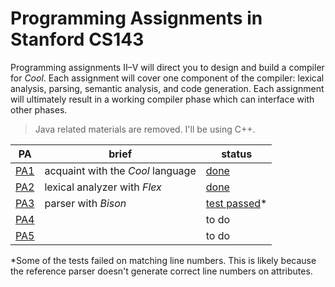 # Programming Assignments in Stanford CS143

Programming assignments II–V will direct you to design and build a compiler for *Cool*. Each assignment
will cover one component of the compiler: lexical analysis, parsing, semantic analysis, and code generation.
Each assignment will ultimately result in a working compiler phase which can interface with other phases.

> Java related materials are removed. I'll be using C++.

| PA  | brief  | status |
|-----|--------|--------|
| [PA1](handouts/PA1.pdf) | acquaint with the *Cool* language | [done](assignments/PA1/) |
| [PA2](handouts/PA2.pdf) | lexical analyzer with *Flex* | [done](assignments/PA2/) |
| [PA3](handouts/PA3.pdf) | parser with *Bison* | [test passed](assignments/PA3/)* |
| [PA4](handouts/PA4.pdf) |        | to do |
| [PA5](handouts/PA5.pdf) |        | to do |

*Some of the tests failed on matching line numbers. This is likely because the reference parser doesn't generate correct line numbers on attributes.
